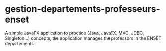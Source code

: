 # gestion-departements-professeurs-enset
A simple JavaFX application to proctice (Java, JavaFX, MVC, JDBC, Singleton...) concepts, the application manages the professors in the ENSET departements
